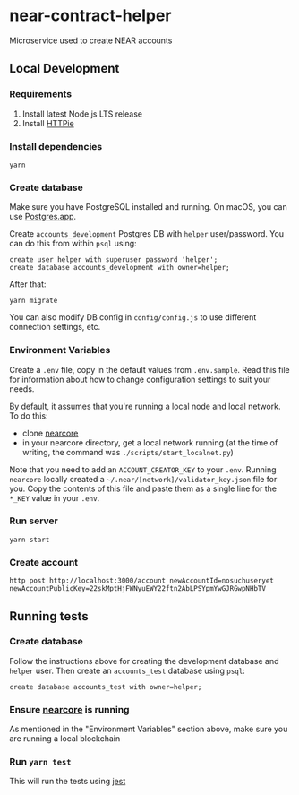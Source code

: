 # near-contract-helper

Microservice used to create NEAR accounts

## Local Development

### Requirements

1) Install latest Node.js LTS release
2) Install [HTTPie](http://httpie.org/)

### Install dependencies

    yarn

### Create database

Make sure you have PostgreSQL installed and running. On macOS, you can use [Postgres.app](https://postgresapp.com/).

Create `accounts_development` Postgres DB with `helper` user/password. You can do this from within `psql` using:

    create user helper with superuser password 'helper';
    create database accounts_development with owner=helper;

After that:

    yarn migrate

You can also modify DB config in `config/config.js` to use different connection settings, etc.

### Environment Variables

Create a `.env` file, copy in the default values from `.env.sample`. Read this file for information about how to change configuration settings to suit your needs.

By default, it assumes that you're running a local node and local network. To do this:

* clone [nearcore]
* in your nearcore directory, get a local network running (at the time of writing, the command was `./scripts/start_localnet.py`)

Note that you need to add an `ACCOUNT_CREATOR_KEY` to your `.env`. Running `nearcore` locally created a `~/.near/[network]/validator_key.json` file for you. Copy the contents of this file and paste them as a single line for the `*_KEY` value in your `.env`.

### Run server

    yarn start

### Create account

    http post http://localhost:3000/account newAccountId=nosuchuseryet newAccountPublicKey=22skMptHjFWNyuEWY22ftn2AbLPSYpmYwGJRGwpNHbTV


## Running tests

### Create database

Follow the instructions above for creating the development database and `helper` user. Then create an `accounts_test` database using `psql`:

    create database accounts_test with owner=helper;

### Ensure [nearcore] is running

As mentioned in the "Environment Variables" section above, make sure you are running a local blockchain

### Run `yarn test`

This will run the tests using [jest]


  [nearcore]: https://github.com/nearprotocol/nearcore
  [jest]: https://jestjs.io/
